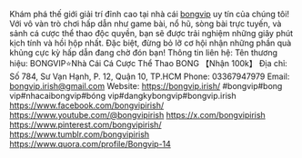 Khám phá thế giới giải trí đỉnh cao tại nhà cái <a href="https://bongvip.irish/">bongvip</a> uy tín của chúng tôi! Với vô vàn trò chơi hấp dẫn như game bài, nổ hũ, sòng bài trực tuyến, và sảnh cá cược thể thao độc quyền, bạn sẽ được trải nghiệm những giây phút kịch tính và hồi hộp nhất. Đặc biệt, đừng bỏ lỡ cơ hội nhận những phần quà khủng cực kỳ hấp dẫn đang chờ đón bạn!
Thông tin liên hệ: 
Tên thương hiệu: BONGVIP⭐️Nhà Cái Cá Cược Thể Thao BONG 【Nhận 100k】
Địa chỉ: Số 784, Sư Vạn Hạnh, P. 12, Quận 10, TP.HCM
Phone: 03367947979
Email: bongvip.irish@gmail.com
Website: <a href="https://bongvip.irish/">https://bongvip.irish/</a>
#bongvip#bong vip#nhacaibongvip#bóng vip#dangkybongvip#bongvip.irish
<a href="https://www.facebook.com/bongvipirish/">https://www.facebook.com/bongvipirish/</a>
<a href="https://www.youtube.com/@bongvipirish">https://www.youtube.com/@bongvipirish</a>
<a href="https://x.com/bongvipirish">https://x.com/bongvipirish</a>
<a href="https://www.pinterest.com/bongvipirish/">https://www.pinterest.com/bongvipirish/</a>
<a href="https://www.tumblr.com/bongvipirish">https://www.tumblr.com/bongvipirish</a>
<a href="https://www.quora.com/profile/Bongvip-14">https://www.quora.com/profile/Bongvip-14</a>